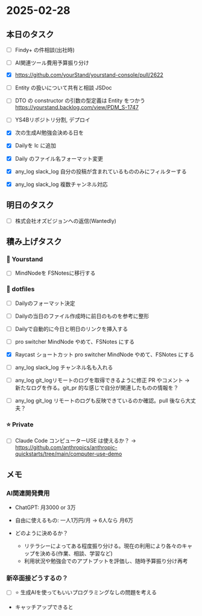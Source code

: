 # 2025-02-28

## 本日のタスク

- [ ] Findy+ の件相談(出社時)
- [ ] AI関連ツール費用予算振り分け

- [x] https://github.com/yourStand/yourstand-console/pull/2622
- [ ] Entity の扱いについて共有と相談 JSDoc
- [ ] DTO の constructor の引数の型定義は Entity をつかう https://yourstand.backlog.com/view/PDM_S-1747 
- [ ] YS4Bリポジトリ分割, デプロイ

- [x] 次の生成AI勉強会決める日を

- [x] Dailyを lc に追加
- [x] Daily のファイル名フォーマット変更
- [x] any_log slack_log 自分の投稿が含まれているもののみにフィルターする
- [x] any_log slack_log 複数チャンネル対応

## 明日のタスク

- [ ] 株式会社オズビジョンへの返信(Wantedly)

## 積み上げタスク

### 🔵 Yourstand

- [ ] MindNodeを FSNotesに移行する

### 🔴 dotfiles

- [ ] Dailyのフォーマット決定
- [ ] Dailyの当日のファイル作成時に前日のものを参考に整形
- [ ] Dailyで自動的に今日と明日のリンクを挿入する

- [ ] pro switcher MindNode やめて、FSNotes にする
- [x] Raycast ショートカット pro switcher MindNode やめて、FSNotes にする

- [ ] any_log slack_log チャンネル名も入れる
- [ ] any_log git_logリモートのログを取得できるように修正 PR やコメント -> 新たなログを作る。git_pr 的な感じで自分が関連したものの情報を？
- [ ] any_log git_log リモートのログも反映できているのか確認。pull 後なら大丈夫？

### ⭐️ Private

- [ ] Claude Code コンピューターUSE は使えるか？ -> https://github.com/anthropics/anthropic-quickstarts/tree/main/computer-use-demo

## メモ

### AI関連開発費用

- ChatGPT: 月3000 or 3万 
- 自由に使えるもの: 一人1万円/月 -> 6人なら 月6万

- どのように決めるか？
	- リテラシーによってある程度振り分ける。現在の利用により各々のキャップを決める(作業、相談、学習など)
	- 利用状況や勉強会でのアプトプットを評価し、随時予算振り分け再考

### 新卒面接どうするの？

- [ ] ⭐️ 生成AIを使ってもいいプログラミングなしの問題を考える

- キャッチアップできると


